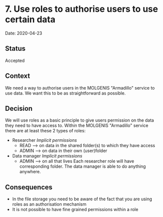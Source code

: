 # 7. Use roles to authorise users to use certain data

Date: 2020-04-23

## Status

Accepted

## Context

We need a way to authorise users in the MOLGENIS "Armadillo" service to use data. We want this to be as straightforward as possible.

## Decision

We will use roles as a basic principle to give users permission on the data they need to have access to. 
Within the MOLGENIS "Armadillo" service there are at least these 2 types of roles:
- Researcher
  *Implicit permissions*
  - READ --> on data in the shared folder(s) to which they have access
  - ADMIN --> on data in their own (user)folder
- Data manager
  *Implicit permissions*
  - ADMIN --> on all that lives
Each researcher role will have corresponding folder. The data manager is able to do anything anywhere.

## Consequences
- In the file storage you need to be aware of the fact that you are using roles as an authorisation mechanism 
- It is not possible to have fine grained permissions within a role

 
